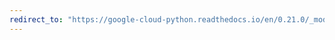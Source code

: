 ```yaml
---
redirect_to: "https://google-cloud-python.readthedocs.io/en/0.21.0/_modules/google/cloud/dns/connection.html"
---
```


